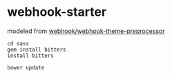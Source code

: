 webhook-starter
===============

modeled from [webhook/webhook-theme-preprocessor](https://github.com/webhook/webhook-theme-preprocessor)

```
cd sass
gem install bitters
install bitters

```

``` bower update ```
